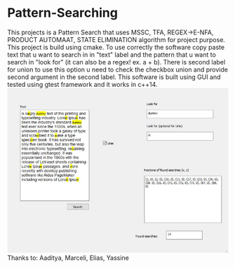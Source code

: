 # Pattern-Searching

This projects is a Pattern Search that uses MSSC, TFA, REGEX->E-NFA, PRODUCT AUTOMAAT, STATE ELIMINATION algorithm for project purpose.
This project is build using cmake.
To use correctly the software copy paste text that u want to search in in "text" label and the pattern that u want to search in "look for" (it can also be a regex! ex. a + b).
There is second label for union to use this option u need to check the checkbox union and provide second argument in the second label.
This software is built using GUI and tested using gtest framework and it works in c++14.
![Screenshot](imggui.jpg)
Thanks to: Aaditya, Marceli, Elias, Yassine
